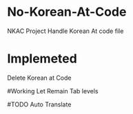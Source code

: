 # No-Korean-At-Code
NKAC Project
Handle Korean At code file

# Implemeted
Delete Korean at Code


#Working
Let Remain Tab levels


#TODO
Auto Translate 
